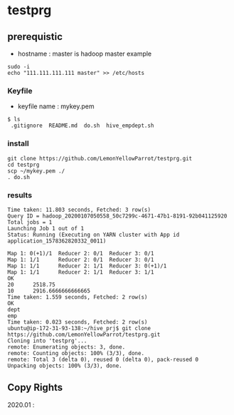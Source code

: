 # testprg
## prerequistic
* hostname : master is hadoop master
example
```
sudo -i
echo "111.111.111.111 master" >> /etc/hosts
```

### Keyfile
* keyfile name : mykey.pem
```
$ ls
 .gitignore  README.md  do.sh  hive_empdept.sh
 ```
 
 ### install
 ```
 git clone https://github.com/LemonYellowParrot/testprg.git
 cd testprg
 scp ~/mykey.pem ./
 . do.sh
 ```
 
 ### results
 ```
 Time taken: 11.803 seconds, Fetched: 3 row(s)
Query ID = hadoop_20200107050558_50c7299c-4671-47b1-8191-92b041125920
Total jobs = 1
Launching Job 1 out of 1
Status: Running (Executing on YARN cluster with App id application_1578362820332_0011)

Map 1: 0(+1)/1  Reducer 2: 0/1  Reducer 3: 0/1
Map 1: 1/1      Reducer 2: 0/1  Reducer 3: 0/1
Map 1: 1/1      Reducer 2: 1/1  Reducer 3: 0(+1)/1
Map 1: 1/1      Reducer 2: 1/1  Reducer 3: 1/1
OK
20      2518.75
10      2916.6666666666665
Time taken: 1.559 seconds, Fetched: 2 row(s)
OK
dept
emp
Time taken: 0.023 seconds, Fetched: 2 row(s)
ubuntu@ip-172-31-93-138:~/hive_prj$ git clone https://github.com/LemonYellowParrot/testprg.git
Cloning into 'testprg'...
remote: Enumerating objects: 3, done.
remote: Counting objects: 100% (3/3), done.
remote: Total 3 (delta 0), reused 0 (delta 0), pack-reused 0
Unpacking objects: 100% (3/3), done.
```
 ## Copy Rights
 2020.01 : 

